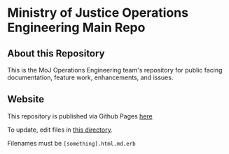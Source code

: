 # Ministry of Justice Operations Engineering Main Repo

## About this Repository

This is the MoJ Operations Engineering team's repository for public facing
documentation, feature work, enhancements, and issues.

## Website

This repository is published via Github Pages [here](https://ministryofjustice.github.io/operations-engineering/#moj-operations-engineering)

To update, edit files in [this directory](https://github.com/ministryofjustice/operations-engineering/tree/main/source).

Filenames must be `[something].html.md.erb`


